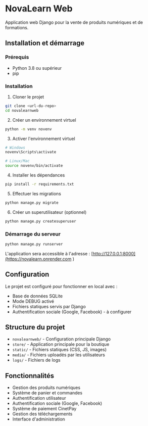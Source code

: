 # NovaLearn Web

Application web Django pour la vente de produits numériques et de formations.

## Installation et démarrage

### Prérequis
- Python 3.8 ou supérieur
- pip

### Installation

1. Cloner le projet
```bash
git clone <url-du-repo>
cd novalearnweb
```

2. Créer un environnement virtuel
```bash
python -m venv novenv
```

3. Activer l'environnement virtuel
```bash
# Windows
novenv\Scripts\activate

# Linux/Mac
source novenv/bin/activate
```

4. Installer les dépendances
```bash
pip install -r requirements.txt
```

5. Effectuer les migrations
```bash
python manage.py migrate
```

6. Créer un superutilisateur (optionnel)
```bash
python manage.py createsuperuser
```

### Démarrage du serveur

```bash
python manage.py runserver
```

L'application sera accessible à l'adresse : [http://127.0.0.1:8000](https://novalearn.onrender.com
)

## Configuration

Le projet est configuré pour fonctionner en local avec :
- Base de données SQLite
- Mode DEBUG activé
- Fichiers statiques servis par Django
- Authentification sociale (Google, Facebook) - à configurer

## Structure du projet

- `novalearnweb/` - Configuration principale Django
- `store/` - Application principale pour la boutique
- `static/` - Fichiers statiques (CSS, JS, images)
- `media/` - Fichiers uploadés par les utilisateurs
- `logs/` - Fichiers de logs

## Fonctionnalités

- Gestion des produits numériques
- Système de panier et commandes
- Authentification utilisateur
- Authentification sociale (Google, Facebook)
- Système de paiement CinetPay
- Gestion des téléchargements
- Interface d'administration
